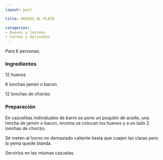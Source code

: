 ```yaml
---
layout: post

title: HUEVOS AL PLATO

categories:
- Huevos y lacteos
- Carnes y derivados
---
```

Para 6 personas.

<h3>Ingredientes</h3>
12 huevos

6 lonchas jamón o bacon

12 lonchas de chorizo

<h3>Preparación</h3>
En cazuelitas individuales de barro se pone un poquitín de aceite, una loncha de jamón o bacon, encima se colocan los huevos y a un lado 2 lonchas de chorizo.

Se meten al horno no demasiado caliente hasta que cuajen las claras pero la yema quede blanda.

Servirlos en las mismas cazuelas.